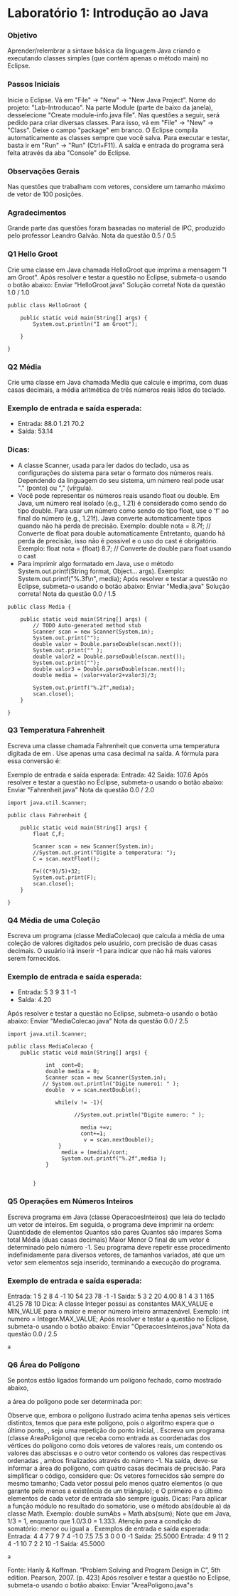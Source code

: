 # Laboratório 1: Introdução ao Java
### Objetivo
Aprender/relembrar a sintaxe básica da linguagem Java criando e executando classes simples (que contém apenas o método main) no Eclipse.
### Passos Iniciais
Inicie o Eclipse. Vá em "File" → "New" → "New Java Project". Nome do projeto: "Lab-Introducao".
Na parte Module (parte de baixo da janela), desselecione "Create module-info.java file".
Nas questões a seguir, será pedido para criar diversas classes. Para isso, vá em "File" → "New" → "Class".
Deixe o campo "package" em branco.
O Eclipse compila automaticamente as classes sempre que você salva. Para executar e testar, basta ir em "Run" → "Run" (Ctrl+F11).
A saída e entrada do programa será feita através da aba "Console" do Eclipse.
### Observações Gerais
Nas questões que trabalham com vetores, considere um tamanho máximo de vetor de 100 posições.
### Agradecimentos
Grande parte das questões foram baseadas no material de IPC, produzido pelo professor Leandro Galvão.
Nota da questão 0.5 / 0.5
### Q1 Hello Groot
Crie uma classe em Java chamada HelloGroot que imprima a mensagem "I am Groot".
Após resolver e testar a questão no Eclipse, submeta-o usando o botão abaixo:
Enviar "HelloGroot.java" Solução correta!
Nota da questão 1.0 / 1.0
```
public class HelloGroot {

	public static void main(String[] args) {
		System.out.println("I am Groot");

	}

}
```

### Q2 Média
Crie uma classe em Java chamada Media que calcule e imprima, com duas casas decimais, a média aritmética de três números reais lidos do teclado.
### Exemplo de entrada e saída esperada:
* Entrada: 88.0 1.21 70.2
* Saída: 53.14
### Dicas:
* A classe Scanner, usada para ler dados do teclado, usa as configurações do sistema para setar o formato dos números reais. Dependendo da linguagem do seu sistema, um número real pode usar "." (ponto) ou "," (vírgula).
* Você pode representar os números reais usando float ou double.
Em Java, um número real isolado (e.g., 1.21) é considerado como sendo do tipo double. Para usar um número como sendo do tipo float, use o 'f' ao final do número (e.g., 1.21f).
Java converte automaticamente tipos quando não há perda de precisão. Exemplo: double nota = 8.7f; // Converte de float para double automaticamente
Entretanto, quando há perda de precisão, isso não é possível e o uso do cast é obrigatório. Exemplo: float nota = (float) 8.7; // Converte de double para float usando o cast
* Para imprimir algo formatado em Java, use o método System.out.printf(String format, Object... args). Exemplo: System.out.printf("%.3f\n", media);
Após resolver e testar a questão no Eclipse, submeta-o usando o botão abaixo:
Enviar "Media.java" Solução correta!
Nota da questão 0.0 / 1.5
```
public class Media {

	public static void main(String[] args) {
		// TODO Auto-generated method stub
	    Scanner scan = new Scanner(System.in);
	    System.out.print("");
	    double valor = Double.parseDouble(scan.next());
	    System.out.print("" );
	    double valor2 = Double.parseDouble(scan.next());
	    System.out.print("");
	    double valor3 = Double.parseDouble(scan.next());
	    double media = (valor+valor2+valor3)/3;
	 
	    System.out.printf("%.2f",media);
	    scan.close();
	}

}	
```
### Q3 Temperatura Fahrenheit
Escreva uma classe chamada Fahrenheit que converta uma temperatura digitada de  em . Use apenas uma casa decimal na saída. A fórmula para essa conversão é:

Exemplo de entrada e saída esperada:
Entrada: 42
Saída: 107.6
Após resolver e testar a questão no Eclipse, submeta-o usando o botão abaixo:
Enviar "Fahrenheit.java"
Nota da questão 0.0 / 2.0
```
import java.util.Scanner;

public class Fahrenheit {

	public static void main(String[] args) {
		float C,F;
		
		Scanner scan = new Scanner(System.in);
	    //System.out.print("Digite a temperatura: ");
	    C = scan.nextFloat();

		F=((C*9)/5)+32;
		System.out.print(F);
		scan.close();
	}

}
```
### Q4 Média de uma Coleção
Escreva um programa (classe MediaColecao) que calcula a média de uma coleção de valores digitados pelo usuário, com precisão de duas casas decimais. O usuário irá inserir -1 para indicar que não há mais valores serem fornecidos.
### Exemplo de entrada e saída esperada:
* Entrada: 5 3 9 3 1 -1
* Saída: 4.20

Após resolver e testar a questão no Eclipse, submeta-o usando o botão abaixo:
Enviar "MediaColecao.java"
Nota da questão 0.0 / 2.5
```
import java.util.Scanner;

public class MediaColecao {
	public static void main(String[] args) {
                     
            int  cont=0; 
            double media = 0;    
            Scanner scan = new Scanner(System.in);
           // System.out.println("Digite numero1: " );
            double  v = scan.nextDouble();  
       
               while(v != -1){
                    
                     //System.out.println("Digite numero: " );
                        
                       media +=v;
                       cont+=1;
                        v = scan.nextDouble();                                               
                } 
                 media = (media)/cont;
                 System.out.printf("%.2f",media );   
            }


        }
```

### Q5 Operações em Números Inteiros
Escreva programa em Java (classe OperacoesInteiros) que leia do teclado um vetor de inteiros. Em seguida, o programa deve imprimir na ordem:
Quantidade de elementos
Quantos são pares
Quantos são ímpares
Soma total
Média (duas casas decimais)
Maior
Menor
O final de um vetor é determinado pelo número -1. Seu programa deve repetir esse procedimento indefinidamente para diversos vetores, de tamanhos variados, até que um vetor sem elementos seja inserido, terminando a execução do programa.
### Exemplo de entrada e saída esperada:
Entrada: 1 5 2 8 4 -1 10 54 23 78 -1 -1
Saída: 5
3
2
20
4.00
8
1
4
3
1
165
41.25
78
10
Dica:
A classe Integer possui as constantes MAX_VALUE e MIN_VALUE para o maior e menor número inteiro armazenável. Exemplo: int numero = Integer.MAX_VALUE;
Após resolver e testar a questão no Eclipse, submeta-o usando o botão abaixo:
Enviar "OperacoesInteiros.java"
Nota da questão 0.0 / 2.5
```
a
```
### Q6 Área do Polígono
Se  pontos estão ligados formando um polígono fechado, como mostrado abaixo,

a área  do polígono pode ser determinada por:

Observe que, embora o polígono ilustrado acima tenha apenas seis vértices distintos, temos que  para este polígono, pois o algoritmo espera que o último ponto, , seja uma repetição do ponto inicial, .
Escreva um programa (classe AreaPoligono) que receba como entrada as coordenadas  dos vértices do polígono como dois vetores de valores reais, um contendo os valores das abscissas  e o outro vetor contendo os valores das respectivas ordenadas , ambos finalizados através do número -1. Na saída, deve-se informar a área do polígono, com quatro casas decimais de precisão.
Para simplificar o código, considere que:
Os vetores fornecidos são sempre do mesmo tamanho;
Cada vetor possui pelo menos quatro elementos (o que garante pelo menos a existência de um triângulo); e
O primeiro e o último elementos de cada vetor de entrada são sempre iguais.
Dicas:
Para aplicar a função módulo no resultado do somatório, use o método abs(double a) da classe Math. Exemplo: double sumAbs = Math.abs(sum);
Note que em Java, 1/3 = 1, enquanto que 1.0/3.0 = 1.333.
Atenção para a condição do somatório: menor ou igual a .
Exemplos de entrada e saída esperada:
Entrada: 4 4 7 7 9 7 4 -1 0 7.5 7.5 3 0 0 0 -1
Saída: 25.5000
Entrada: 4 9 11 2 4 -1 10 7 2 2 10 -1
Saída: 45.5000
```
a
```
Fonte:
Hanly & Koffman. “Problem Solving and Program Design in C”, 5th edition. Pearson, 2007. (p. 423)
Após resolver e testar a questão no Eclipse, submeta-o usando o botão abaixo:
Enviar "AreaPoligono.java"s
